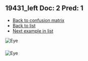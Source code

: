 ## 19431_left Doc: 2 Pred: 1
- [Back to confusion matrix](https://github.com/juliandewit/kaggle_retinopathy/blob/master/matrix.md)
- [Back to list](https://github.com/juliandewit/kaggle_retinopathy/blob/master/lists/21/list.md)
- [Next example in list](https://github.com/juliandewit/kaggle_retinopathy/blob/master/lists/21/19/19472_right.md)

![Eye](https://retinopaty.blob.core.windows.net/size1024/19431_left_2.jpeg)

### 

![Eye]()
